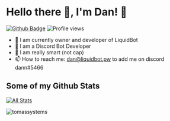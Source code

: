 # Hello there 👋, I'm Dan! 🦦

[![Github Badge](https://img.shields.io/badge/-mainboiii-grey?style=flat&logo=github&logoColor=white&link=https://github.com/mainboiii/)](https://www.github.com/mainboiii/) ![Profile views](https://gpvc.arturio.dev/mainboiii)


- 🔭 I am currently owner and developer of LiquidBot
- 🌱 I am a Discord Bot Developer
- 👯 I am really smart (not cap)
- 📫 How to reach me: dan@liquidbot.pw to add me on discord dann#5466

## Some of my Github Stats
[![All Stats](https://github-readme-stats-axpwmfcg3.vercel.app/api?username=mainboiii&show_icons=true&include_all_commits=true&count_private=true&hide=contribs)](https://github.com/mainboiii/github-readme-stats)

<p><img align="center" src="https://github-readme-streak-stats.herokuapp.com/?user=tomassystems&" alt="tomassystems" /></p>
